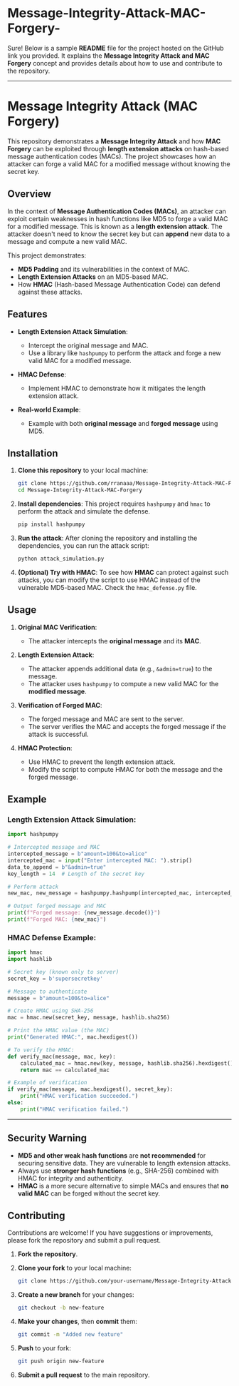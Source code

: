 # Message-Integrity-Attack-MAC-Forgery-
Sure! Below is a sample **README** file for the project hosted on the GitHub link you provided. It explains the **Message Integrity Attack and MAC Forgery** concept and provides details about how to use and contribute to the repository.

---

# Message Integrity Attack (MAC Forgery)

This repository demonstrates a **Message Integrity Attack** and how **MAC Forgery** can be exploited through **length extension attacks** on hash-based message authentication codes (MACs). The project showcases how an attacker can forge a valid MAC for a modified message without knowing the secret key.

##  Overview

In the context of **Message Authentication Codes (MACs)**, an attacker can exploit certain weaknesses in hash functions like MD5 to forge a valid MAC for a modified message. This is known as a **length extension attack**. The attacker doesn't need to know the secret key but can **append** new data to a message and compute a new valid MAC.

This project demonstrates:

* **MD5 Padding** and its vulnerabilities in the context of MAC.
* **Length Extension Attacks** on an MD5-based MAC.
* How **HMAC** (Hash-based Message Authentication Code) can defend against these attacks.

##  Features

* **Length Extension Attack Simulation**:

  * Intercept the original message and MAC.
  * Use a library like `hashpumpy` to perform the attack and forge a new valid MAC for a modified message.
* **HMAC Defense**:

  * Implement HMAC to demonstrate how it mitigates the length extension attack.
* **Real-world Example**:

  * Example with both **original message** and **forged message** using MD5.

## Installation

1. **Clone this repository** to your local machine:

   ```bash
   git clone https://github.com/rranaaa/Message-Integrity-Attack-MAC-Forgery.git
   cd Message-Integrity-Attack-MAC-Forgery
   ```

2. **Install dependencies**:
   This project requires `hashpumpy` and `hmac` to perform the attack and simulate the defense.

   ```bash
   pip install hashpumpy
   ```

3. **Run the attack**:
   After cloning the repository and installing the dependencies, you can run the attack script:

   ```bash
   python attack_simulation.py
   ```

4. **(Optional) Try with HMAC**:
   To see how **HMAC** can protect against such attacks, you can modify the script to use HMAC instead of the vulnerable MD5-based MAC. Check the `hmac_defense.py` file.

## Usage

1. **Original MAC Verification**:

   * The attacker intercepts the **original message** and its **MAC**.
2. **Length Extension Attack**:

   * The attacker appends additional data (e.g., `&admin=true`) to the message.
   * The attacker uses `hashpumpy` to compute a new valid MAC for the **modified message**.
3. **Verification of Forged MAC**:

   * The forged message and MAC are sent to the server.
   * The server verifies the MAC and accepts the forged message if the attack is successful.
4. **HMAC Protection**:

   * Use HMAC to prevent the length extension attack.
   * Modify the script to compute HMAC for both the message and the forged message.

## Example

### **Length Extension Attack Simulation**:

```python
import hashpumpy

# Intercepted message and MAC
intercepted_message = b"amount=100&to=alice"
intercepted_mac = input("Enter intercepted MAC: ").strip()
data_to_append = b"&admin=true"
key_length = 14  # Length of the secret key

# Perform attack
new_mac, new_message = hashpumpy.hashpump(intercepted_mac, intercepted_message, data_to_append, key_length)

# Output forged message and MAC
print(f"Forged message: {new_message.decode()}")
print(f"Forged MAC: {new_mac}")
```

### **HMAC Defense Example**:

```python
import hmac
import hashlib

# Secret key (known only to server)
secret_key = b'supersecretkey'

# Message to authenticate
message = b"amount=100&to=alice"

# Create HMAC using SHA-256
mac = hmac.new(secret_key, message, hashlib.sha256)

# Print the HMAC value (the MAC)
print("Generated HMAC:", mac.hexdigest())

# To verify the HMAC:
def verify_mac(message, mac, key):
    calculated_mac = hmac.new(key, message, hashlib.sha256).hexdigest()
    return mac == calculated_mac

# Example of verification
if verify_mac(message, mac.hexdigest(), secret_key):
    print("HMAC verification succeeded.")
else:
    print("HMAC verification failed.")
```

---

## Security Warning

* **MD5 and other weak hash functions** are **not recommended** for securing sensitive data. They are vulnerable to length extension attacks.
* Always use **stronger hash functions** (e.g., SHA-256) combined with HMAC for integrity and authenticity.
* **HMAC** is a more secure alternative to simple MACs and ensures that **no valid MAC** can be forged without the secret key.



## Contributing

Contributions are welcome! If you have suggestions or improvements, please fork the repository and submit a pull request.

1. **Fork the repository**.
2. **Clone your fork** to your local machine:

   ```bash
   git clone https://github.com/your-username/Message-Integrity-Attack-MAC-Forgery.git
   ```
3. **Create a new branch** for your changes:

   ```bash
   git checkout -b new-feature
   ```
4. **Make your changes**, then **commit** them:

   ```bash
   git commit -m "Added new feature"
   ```
5. **Push** to your fork:

   ```bash
   git push origin new-feature
   ```
6. **Submit a pull request** to the main repository.


